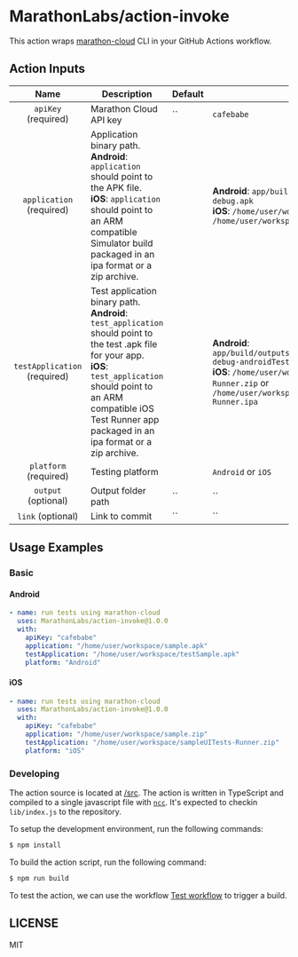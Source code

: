 # MarathonLabs/action-invoke

This action wraps [marathon-cloud][] CLI in your GitHub Actions workflow.

## Action Inputs

|             Name             | Description                                             | Default | Example                                          |
| :--------------------------: | ------------------------------------------------------- | ------- | ------------------------------------------------ |
|     `apiKey` (required)      | Marathon Cloud API key                                  | ``      | `cafebabe`                                       |
|   `application` (required)   | Application binary path. <br>**Android**: `application` should point to the APK file. <br>**iOS**: `application` should point to an ARM compatible Simulator build packaged in an ipa format or a zip archive.                                 |         | **Android**: `app/build/outputs/apk/debug/app-debug.apk` <br>**iOS**: `/home/user/workspace/sample.zip` or `/home/user/workspace/sample.ipa` |
| `testApplication` (required) | Test application binary path. <br>**Android**: `test_application` should point to the test .apk file for your app. <br>**iOS**: `test_application` should point to an ARM compatible iOS Test Runner app packaged in an ipa format or a zip archive.                            |         | **Android**: `app/build/outputs/apk/androidTest/debug/app-debug-androidTest.apk` <br>**iOS**: `/home/user/workspace/sampleUITests-Runner.zip` or `/home/user/workspace/sampleUITests-Runner.ipa` |
|    `platform` (required)     | Testing platform                                        |         | `Android` or `iOS` 
|     `output` (optional)      | Output folder path                                      | ``      | ``                                               |
|      `link` (optional)       | Link to commit                                          | ``      | ``                                               |

## Usage Examples

### Basic

#### Android

```yaml
- name: run tests using marathon-cloud
  uses: MarathonLabs/action-invoke@1.0.0
  with:
    apiKey: "cafebabe"
    application: "/home/user/workspace/sample.apk"
    testApplication: "/home/user/workspace/testSample.apk"
    platform: "Android"
```

#### iOS

```yaml
- name: run tests using marathon-cloud
  uses: MarathonLabs/action-invoke@1.0.0
  with:
    apiKey: "cafebabe"
    application: "/home/user/workspace/sample.zip"
    testApplication: "/home/user/workspace/sampleUITests-Runner.zip"
    platform: "iOS"
```

### Developing

The action source is located at [/src](/src). The action is written in TypeScript and compiled to a single javascript file with [`ncc`][ncc]. It's expected to checkin `lib/index.js` to the repository.

To setup the development environment, run the following commands:

```bash
$ npm install
```

To build the action script, run the following command:

```bash
$ npm run build
```

To test the action, we can use the workflow [Test workflow](https://github.com/MarathonLabs/setup-marathon-cloud/actions/workflows/test-marathon-cloud.yaml) to trigger a build.

[ncc]: https://github.com/vercel/ncc
[marathon-cloud]: https://github.com/MarathonLabs/marathon-cloud-cli

## LICENSE

MIT
